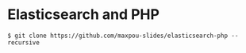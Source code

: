 # Elasticsearch and PHP

```
$ git clone https://github.com/maxpou-slides/elasticsearch-php --recursive
```
